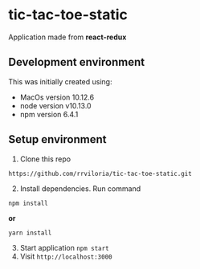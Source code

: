 # tic-tac-toe-static

Application made from **react-redux**

## Development environment

This was initially created using:

* MacOs version 10.12.6
* node version v10.13.0
* npm version 6.4.1

## Setup environment
1) Clone this repo
```
https://github.com/rrviloria/tic-tac-toe-static.git
```
2) Install dependencies. Run command
```
npm install
```
  **or**
```
yarn install
```
3) Start application `npm start`
4) Visit `http://localhost:3000`
